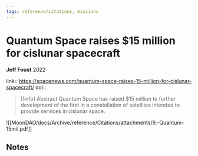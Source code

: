 ```yaml
---
tags: reference/citations, missions
---
```

# Quantum Space raises $15 million for cislunar spacecraft

**Jeff Foust**
2022

link:: https://spacenews.com/quantum-space-raises-15-million-for-cislunar-spacecraft/
doi:: 

> [!info] Abstract
> Quantum Space has raised $15 million to further development of the first in a constellation of satellites intended to provide services in cislunar space.


![[MoonDAO/docs/Archive/reference/Citations/attachments/9.-Quantum-15mil.pdf]]
## Notes

